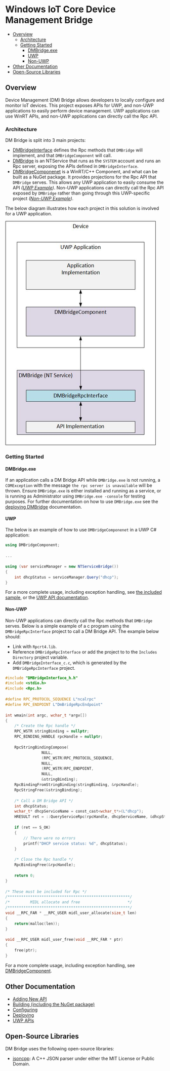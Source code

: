# Windows IoT Core Device Management Bridge

- [Overview](#overview)
    - [Architecture](#solution-architecture)
    - [Getting Started](#getting-started)
        - [DMBridge.exe](#dmbridge.exe)
        - [UWP](#uwp)
        - [Non-UWP](#non-uwp)
- [Other Documentation](#other-documentation)
- [Open-Source Libraries](#open-source-libraries)


## Overview
Device Management (DM) Bridge allows developers to locally configure and monitor
IoT devices. This project exposes APIs for UWP, and non-UWP applications to
easily perform device management. UWP applications can use WinRT APIs, and
non-UWP applications can directly call the Rpc API.


### Architecture

DM Bridge is split into 3 main projects:
- [DMBridgeInterface](src/DMBridgeInterface) defines the Rpc methods that
`DMBridge` will implement, and that `DMBridgeComponent` will call.
- [DMBridge](src/DMBridge/) is an NTService that runs as the `SYSTEM` account
and runs an Rpc server, exposing the APIs defined in `DMBridgeInterface`.
- [DMBridgeComponenet](src/DMBridgeComponent) is a WinRT/C++ Component, and what
can be built as a NuGet package. It provides projections for the Rpc API that
`DMBridge` serves. This allows any UWP application to easily consume the
API *([UWP Example](#uwp))*. Non-UWP applications can directly call the Rpc API
exposed by `DMBridge` rather than going through this UWP-specific project
*([Non-UWP Example](#non-uwp))*.

The below diagram illustrates how each project in this solution is involved for
a UWP application.

![architecture diagram](docs/dm-architecture.jpg)

### Getting Started
#### DMBridge.exe
If an application calls a DM Bridge API while `DMBridge.exe` is not running, a
`COMException` with the message `the rpc server is unavailable` will be thrown.
Ensure `DMBridge.exe` is either installed and running as a service, or is
running as Administrator using `DMBridge.exe -console` for testing purposes.
For further documentation on how to use `DMBridge.exe` see the
[deploying DMBridge](docs/dm-deployment.md) documentation.

#### UWP
The below is an example of how to use `DMBridgeComponenet` in a UWP C#
application:

```csharp
using DMBridgeComponent;

...

using (var serviceManager = new NTServiceBridge())
{
    int dhcpStatus = serviceManager.Query("dhcp");
}

```
For a more complete usage, including exception handling, see
[the included sample](samples/e2e.csharp.demo), or the
[UWP API documentation](docs/dm-uwp-api.md).

#### Non-UWP
Non-UWP applications can directly call the Rpc methods that `DMBridge` serves.
Below is a simple example of a c program using the `DMBridgeRpcInterface`
project to call a DM Bridge API. The example below should:
- Link with `Rpcrt4.lib`.
- Reference `DMBridgeRpcInterface` or add the project to to the
`Includes Directory` project variable.
- Add `DMBridgeInterface_c.c`, which is generated by the `DMBridgeRpcInterface`
project.

```c
#include "DMBridgeInterface_h.h"
#include <stdio.h>
#include <Rpc.h>

#define RPC_PROTOCOL_SEQUENCE L"ncalrpc"
#define RPC_ENDPOINT L"DmBridgeRpcEndpoint"

int wmain(int argc, wchar_t *argv[])
{
    /* Create the Rpc handle */
    RPC_WSTR stringBinding = nullptr;
    RPC_BINDING_HANDLE rpcHandle = nullptr;

    RpcStringBindingCompose(
                NULL,
                (RPC_WSTR)RPC_PROTOCOL_SEQUENCE,
                NULL,
                (RPC_WSTR)RPC_ENDPOINT,
                NULL,
                &stringBinding);
    RpcBindingFromStringBinding(stringBinding, &rpcHandle);
    RpcStringFree(&stringBinding);

    /* Call a DM Bridge API */
    int dhcpStatus;
    wchar_t* dhcpServiceName = const_cast<wchar_t*>(L"dhcp");
    HRESULT ret = ::QueryServiceRpc(rpcHandle, dhcpServiceName, &dhcpStatus);

    if (ret == S_OK)
    {
        // There were no errors
        printf("DHCP service status: %d", dhcpStatus);
    }

    /* Close the Rpc handle */
    RpcBindingFree(&rpcHandle);

    return 0;
}

/* These must be included for Rpc */
/******************************************************/
/*         MIDL allocate and free                     */
/******************************************************/
void __RPC_FAR * __RPC_USER midl_user_allocate(size_t len)
{
    return(malloc(len));
}

void __RPC_USER midl_user_free(void __RPC_FAR * ptr)
{
    free(ptr);
}
```

For a more complete usage, including exception handling, see
[DMBridgeComponent](src/DMBridgeComponent).


## Other Documentation
- [Adding New API](docs/dm-extending.md)
- [Building (including the NuGet package)](docs/dm-building.md)
- [Configuring](docs/dm-configuration.md)
- [Deploying](docs/dm-deployment.md)
- [UWP APIs](docs/dm-uwp-api.md)

## Open-Source Libraries

DM Bridge uses the following open-source libraries:
- [jsoncpp](https://github.com/open-source-parsers/jsoncpp): A C++ JSON parser
under either the MIT License or Public Domain.
